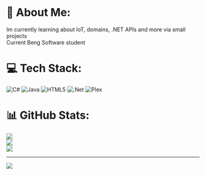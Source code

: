 # 💫 About Me:
Im currently learning about IoT, domains, .NET APIs and more via small projects<br>Current Beng Software student


# 💻 Tech Stack:
![C#](https://img.shields.io/badge/c%23-%23239120.svg?style=for-the-badge&logo=csharp&logoColor=white) ![Java](https://img.shields.io/badge/java-%23ED8B00.svg?style=for-the-badge&logo=openjdk&logoColor=white) ![HTML5](https://img.shields.io/badge/html5-%23E34F26.svg?style=for-the-badge&logo=html5&logoColor=white) ![.Net](https://img.shields.io/badge/.NET-5C2D91?style=for-the-badge&logo=.net&logoColor=white) ![Plex](https://img.shields.io/badge/plex-%23E5A00D.svg?style=for-the-badge&logo=plex&logoColor=white)
# 📊 GitHub Stats:
![](https://github-readme-stats.vercel.app/api?username=trfoster&theme=radical&hide_border=false&include_all_commits=false&count_private=false)<br/>
![](https://github-readme-streak-stats.herokuapp.com/?user=trfoster&theme=radical&hide_border=false)<br/>
![](https://github-readme-stats.vercel.app/api/top-langs/?username=trfoster&theme=radical&hide_border=false&include_all_commits=false&count_private=false&layout=compact)

---
[![](https://visitcount.itsvg.in/api?id=trfoster&icon=0&color=4)](https://visitcount.itsvg.in)

<!-- Proudly created with GPRM ( https://gprm.itsvg.in ) -->
